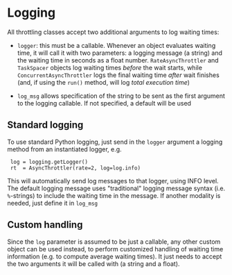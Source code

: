 # Logging

All throttling classes accept two additional arguments to log waiting times:

 * `logger`: this must be a callable. Whenever an object evaluates waiting
   time, it will call it with two parameters: a logging message (a string) and
   the waiting time in seconds as a float number.
   `RateAsyncThrottler` and `TaskSpacer` objects log waiting times _before_ 
   the wait starts, while `ConcurrentAsyncThrottler` logs the final waiting 
   time _after_ wait finishes (and, if using the `run()` method, will log 
   _total execution time_)
   
 * `log_msg` allows specification of the string to be sent as the first
   argument to the logging callable. If not specified, a default will be used
   
   
## Standard logging

To use standard Python logging, just send in the `logger` argument a logging
method from an instantiated logger, e.g.

     log = logging.getLogger()
	 rt  = AsyncThrottler(rate=2, log=log.info)
	 
This will automatically send log messages to that logger, using INFO
level. The default logging message uses "traditional" logging message syntax
(i.e. `%`-strings) to include the waiting time in the message. If another modality
is needed, just define it in `log_msg`


## Custom handling

Since the `log` parameter is assumed to be just a callable, any other custom
object can be used instead, to perform customized handling of waiting time
information (e.g. to compute average waiting times). It just needs to accept
the two arguments it will be called with (a string and a float).
